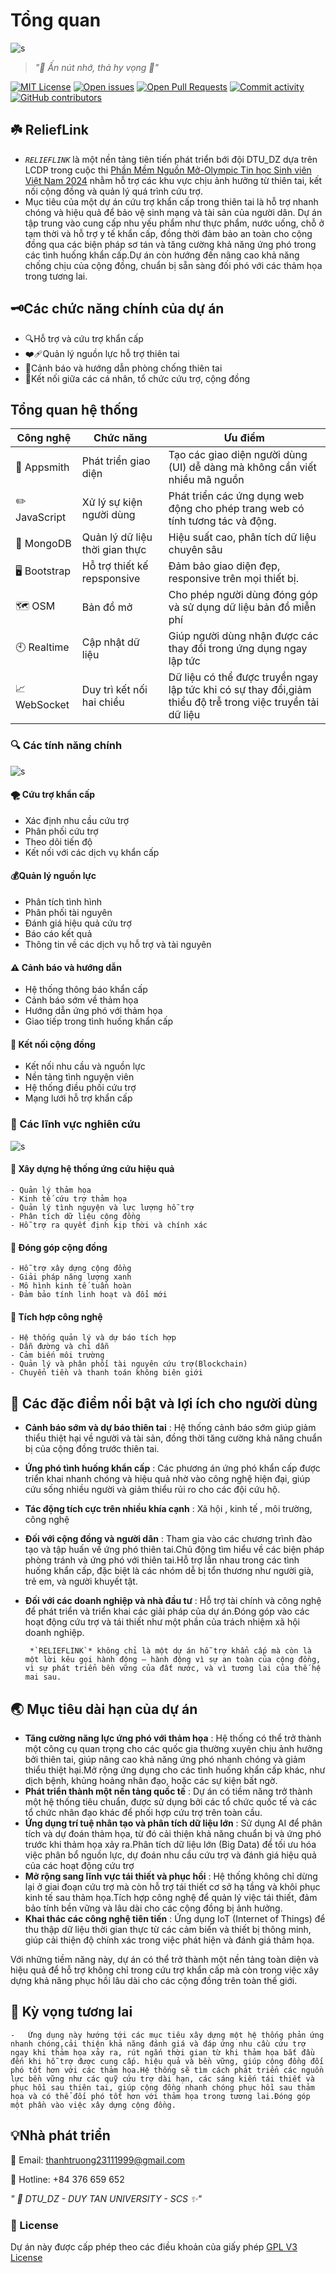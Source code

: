 # Tổng quan
![s](../static/img/Reliefbanner.png)
> *"💚 Ấn nút nhớ, thả hy vọng 🌿"*

[![MIT License](https://img.shields.io/badge/License-MIT-green.svg)](https://github.com/Truongpyeo/DTURelifeLink/blob/main/LICENSE)
[![Open issues](https://img.shields.io/github/issues/Truongpyeo/DTURelifeLink.svg 'Open issues')](https://github.com/Truongpyeo/DTURelifeLink/issues)
[![Open Pull Requests](https://img.shields.io/github/issues-pr/Truongpyeo/DTURelifeLink.svg 'Open Pull Requests')](https://github.com/Truongpyeo/DTURelifeLink/pulls)
[![Commit activity](https://img.shields.io/github/commit-activity/m/Truongpyeo/DTURelifeLink.svg 'Commit activity')](https://github.com/Truongpyeo/DTURelifeLink/graphs/commit-activity)
[![GitHub contributors](https://img.shields.io/github/contributors/Truongpyeo/DTURelifeLink.svg 'Github contributors')](https://github.com/Truongpyeo/DTURelifeLink/graphs/contributors)


## ☘️ ReliefLink
- *`RELIEFLINK`* là một nền tảng tiên tiến phát triển bới đội DTU_DZ dựa trên LCDP trong cuộc thi [Phần Mềm Nguồn Mở-Olympic Tin học Sinh viên Việt Nam 2024](https://www.olp.vn/procon-pmmn/ph%E1%BA%A7n-m%E1%BB%81m-ngu%E1%BB%93n-m%E1%BB%9F)
 nhằm hỗ trợ các khu vực chịu ảnh hưởng từ thiên tai, kết nối cộng đồng và quản lý quá trình cứu trợ.
- Mục tiêu của một dự án cứu trợ khẩn cấp trong thiên tai là hỗ trợ nhanh chóng và hiệu quả để bảo vệ sinh mạng và tài sản của người dân. Dự án tập trung vào cung cấp nhu yếu phẩm như thực phẩm, nước uống, chỗ ở tạm thời và hỗ trợ y tế khẩn cấp, đồng thời đảm bảo an toàn cho cộng đồng qua các biện pháp sơ tán và tăng cường khả năng ứng phó trong các tình huống khẩn cấp.Dự án còn hướng đến nâng cao khả năng chống chịu của cộng đồng, chuẩn bị sẵn sàng đối phó với các thảm họa trong tương lai.
## 🗝️Các chức năng chính của dự án
- 🔍Hỗ trợ và cứu trợ khẩn cấp
- ❤️‍🩹Quản lý nguồn lực hỗ trợ thiên tai
- 🌊Cảnh báo và hướng dẫn phòng chống thiên tai
- 🤝Kết nối giữa các cá nhân, tổ chức cứu trợ, cộng đồng 
##  Tổng quan hệ thống
| Công nghệ | Chức năng | Ưu điểm |
|-----------|-----------|----------|
| 📱 Appsmith | Phát triển giao diện | Tạo các giao diện người dùng (UI) dễ dàng mà không cần viết nhiều mã nguồn |
| ✏️ JavaScript | Xử lý sự kiện người dùng | Phát triển các ứng dụng web động cho phép trang web có tính tương tác và động. |
| 🌿 MongoDB  | Quản lý dữ liệu thời gian thực | Hiệu suất cao, phân tích dữ liệu chuyên sâu |
| 🖥️ Bootstrap | Hỗ trợ thiết kế repsponsive| Đảm bảo giao diện đẹp, responsive trên mọi thiết bị.
|🗺️ OSM | Bản đồ mở | Cho phép người dùng đóng góp và sử dụng dữ liệu bản đồ miễn phí |
|🕙 Realtime | Cập nhật dữ liệu | Giúp người dùng nhận được các thay đổi trong ứng dụng ngay lập tức|
|📈 WebSocket | Duy trì kết nối hai chiều | Dữ liệu có thể được truyền ngay lập tức khi có sự thay đổi,giảm thiểu độ trễ trong việc truyền tải dữ liệu |


### 🔍 Các tính năng chính

![s](../static/img/tinhnang.png)



#### 🌪️ Cứu trợ khẩn cấp
- Xác định nhu cầu cứu trợ
- Phân phối cứu trợ
- Theo dõi tiến độ
- Kết nối với các dịch vụ khẩn cấp
#### 💰Quản lý nguồn lực
- Phân tích tình hình 
- Phân phối tài nguyên
- Đánh giá hiệu quả cứu trợ 
- Báo cáo kết quả
- Thông tin về các dịch vụ hỗ trợ và tài nguyên
#### ⚠️ Cảnh báo và hướng dẫn
- Hệ thống thông báo khẩn cấp
- Cảnh báo sớm về thảm họa
- Hướng dẫn ứng phó với thảm họa
- Giao tiếp trong tình huống khẩn cấp
#### 🤝 Kết nối cộng đồng
- Kết nối nhu cầu và nguồn lực
- Nền tảng tình nguyện viên
- Hệ thống điều phối cứu trợ
- Mạng lưới hỗ trợ khẩn cấp
### 🔬 Các lĩnh vực nghiên cứu
![s](../static/img/tichhop.png)



#### 🏃 Xây dựng hệ thống ứng cứu hiệu quả 
    - Quản lý thảm họa
    - Kinh tế cứu trợ thảm họa 
    - Quản lý tình nguyện và lực lượng hỗ trợ
    - Phân tích dữ liệu cộng đồng
    - Hỗ trợ ra quyết định kịp thời và chính xác
#### 🌳 Đóng góp cộng đồng
    - Hỗ trợ xây dựng cộng đồng
    - Giải pháp năng lượng xanh
    - Mô hình kinh tế tuần hoàn
    - Đảm bảo tính linh hoạt và đổi mới 
#### 🧠  Tích hợp công nghệ
    - Hệ thống quản lý và dự báo tích hợp
    - Dẫn đường và chỉ dẫn
    - Cảm biến môi trường
    - Quản lý và phân phối tài nguyên cứu trợ(Blockchain)
    - Chuyển tiền và thanh toán không biên giới

##  📌 Các đặc điểm nổi bật  và lợi ích cho người dùng
- **Cảnh báo sớm và dự báo thiên tai** : Hệ thống cảnh báo sớm giúp giảm thiểu thiệt hại về người và tài sản, đồng thời tăng cường khả năng chuẩn bị của cộng đồng trước thiên tai.
- **Ứng phó tình huống khẩn cấp**  : Các phương án ứng phó khẩn cấp được triển khai nhanh chóng và hiệu quả nhờ vào công nghệ hiện đại, giúp cứu sống nhiều người và giảm thiểu rủi ro cho các đội cứu hộ.
- **Tác động tích cực trên nhiều khía cạnh** :  Xã hội , kinh tế , môi trường, công nghệ
- **Đối với cộng đồng và người dân** : Tham gia vào các chương trình đào tạo và tập huấn về ứng phó thiên tai.Chủ động tìm hiểu về các biện pháp phòng tránh và ứng phó với thiên tai.Hỗ trợ lẫn nhau trong các tình huống khẩn cấp, đặc biệt là các nhóm dễ bị tổn thương như người già, trẻ em, và người khuyết tật.
- **Đối với các doanh nghiệp và nhà đầu tư** : Hỗ trợ tài chính và công nghệ để phát triển và triển khai các giải pháp của dự án.Đóng góp vào các hoạt động cứu trợ và tái thiết như một phần của trách nhiệm xã hội doanh nghiệp.

       *`RELIEFLINK`* không chỉ là một dự án hỗ trợ khẩn cấp mà còn là một lời kêu gọi hành động – hành động vì sự an toàn của cộng đồng, vì sự phát triển bền vững của đất nước, và vì tương lai của thế hệ mai sau.

## 🌏 Mục tiêu dài hạn của dự án 

-  **Tăng cường năng lực ứng phó với thảm họa** : Hệ thống có thể trở thành một công cụ quan trọng cho các quốc gia thường xuyên chịu ảnh hưởng bởi thiên tai, giúp nâng cao khả năng ứng phó nhanh chóng và giảm thiểu thiệt hại.Mở rộng ứng dụng cho các tình huống khẩn cấp khác, như dịch bệnh, khủng hoảng nhân đạo, hoặc các sự kiện bất ngờ.
- **Phát triển thành một nền tảng quốc tế** : Dự án có tiềm năng trở thành một hệ thống tiêu chuẩn, được sử dụng bởi các tổ chức quốc tế và các tổ chức nhân đạo khác để phối hợp cứu trợ trên toàn cầu.
- **Ứng dụng trí tuệ nhân tạo và phân tích dữ liệu lớn** : Sử dụng AI để phân tích và dự đoán thảm họa, từ đó cải thiện khả năng chuẩn bị và ứng phó trước khi thảm họa xảy ra.Phân tích dữ liệu lớn (Big Data) để tối ưu hóa việc phân bổ nguồn lực, dự đoán nhu cầu cứu trợ và đánh giá hiệu quả của các hoạt động cứu trợ
- **Mở rộng sang lĩnh vực tái thiết và phục hồi** : Hệ thống không chỉ dừng lại ở giai đoạn cứu trợ mà còn hỗ trợ tái thiết cơ sở hạ tầng và khôi phục kinh tế sau thảm họa.Tích hợp công nghệ để quản lý việc tái thiết, đảm bảo tính bền vững và lâu dài cho các cộng đồng bị ảnh hưởng.
- **Khai thác các công nghệ tiên tiến** : Ứng dụng IoT (Internet of Things) để thu thập dữ liệu thời gian thực từ các cảm biến và thiết bị thông minh, giúp cải thiện độ chính xác trong việc phát hiện và đánh giá thảm họa.

Với những tiềm năng này, dự án có thể trở thành một nền tảng toàn diện và hiệu quả để hỗ trợ không chỉ trong cứu trợ khẩn cấp mà còn trong việc xây dựng khả năng phục hồi lâu dài cho các cộng đồng trên toàn thế giới.

## 🌿 Kỳ vọng tương lai
    -   Ứng dụng này hướng tới các mục tiêu xây dựng một hệ thống phản ứng nhanh chóng,cải thiện khả năng đánh giá và đáp ứng nhu cầu cứu trợ ngay khi thảm họa xảy ra, rút ngắn thời gian từ khi thảm họa bắt đầu đến khi hỗ trợ được cung cấp. hiệu quả và bền vững, giúp cộng đồng đối phó tốt hơn với các thảm họa.Hệ thống sẽ tìm cách phát triển các nguồn lực bền vững như các quỹ cứu trợ dài hạn, các sáng kiến tái thiết và phục hồi sau thiên tai, giúp cộng đồng nhanh chóng phục hồi sau thảm họa và có thể đối phó tốt hơn với thảm họa trong tương lai.Đóng góp một phần vào việc xây dựng cộng đồng.

## 💡Nhà phát triển

📧 Email: thanhtruong23111999@gmail.com

📱 Hotline: +84 376 659 652

*" 🏫 DTU_DZ - DUY TAN UNIVERSITY - SCS ✨"*
### 📝 License
Dự án này được cấp phép theo các điều khoản của giấy phép [GPL V3 License](https://github.com/olp-dtu-2024/DTU-GreenHope/blob/main/LICENCE)



